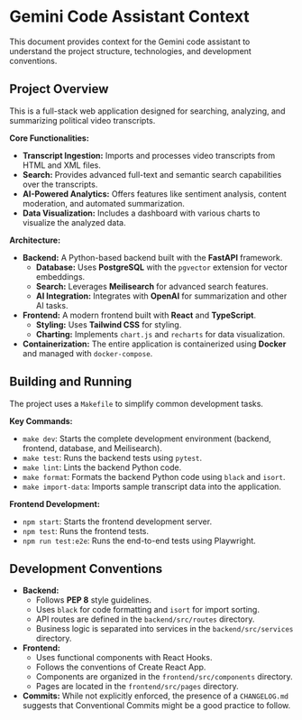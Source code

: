 # Gemini Code Assistant Context

This document provides context for the Gemini code assistant to understand the project structure, technologies, and development conventions.

## Project Overview

This is a full-stack web application designed for searching, analyzing, and summarizing political video transcripts.

**Core Functionalities:**

*   **Transcript Ingestion:** Imports and processes video transcripts from HTML and XML files.
*   **Search:** Provides advanced full-text and semantic search capabilities over the transcripts.
*   **AI-Powered Analytics:** Offers features like sentiment analysis, content moderation, and automated summarization.
*   **Data Visualization:** Includes a dashboard with various charts to visualize the analyzed data.

**Architecture:**

*   **Backend:** A Python-based backend built with the **FastAPI** framework.
    *   **Database:** Uses **PostgreSQL** with the `pgvector` extension for vector embeddings.
    *   **Search:** Leverages **Meilisearch** for advanced search features.
    *   **AI Integration:** Integrates with **OpenAI** for summarization and other AI tasks.
*   **Frontend:** A modern frontend built with **React** and **TypeScript**.
    *   **Styling:** Uses **Tailwind CSS** for styling.
    *   **Charting:** Implements `chart.js` and `recharts` for data visualization.
*   **Containerization:** The entire application is containerized using **Docker** and managed with `docker-compose`.

## Building and Running

The project uses a `Makefile` to simplify common development tasks.

**Key Commands:**

*   `make dev`: Starts the complete development environment (backend, frontend, database, and Meilisearch).
*   `make test`: Runs the backend tests using `pytest`.
*   `make lint`: Lints the backend Python code.
*   `make format`: Formats the backend Python code using `black` and `isort`.
*   `make import-data`: Imports sample transcript data into the application.

**Frontend Development:**

*   `npm start`: Starts the frontend development server.
*   `npm test`: Runs the frontend tests.
*   `npm run test:e2e`: Runs the end-to-end tests using Playwright.

## Development Conventions

*   **Backend:**
    *   Follows **PEP 8** style guidelines.
    *   Uses `black` for code formatting and `isort` for import sorting.
    *   API routes are defined in the `backend/src/routes` directory.
    *   Business logic is separated into services in the `backend/src/services` directory.
*   **Frontend:**
    *   Uses functional components with React Hooks.
    *   Follows the conventions of Create React App.
    *   Components are organized in the `frontend/src/components` directory.
    *   Pages are located in the `frontend/src/pages` directory.
*   **Commits:** While not explicitly enforced, the presence of a `CHANGELOG.md` suggests that Conventional Commits might be a good practice to follow.
